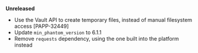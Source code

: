 **Unreleased**
* Use the Vault API to create temporary files, instead of manual filesystem access [PAPP-32449]
* Update `min_phantom_version` to 6.1.1
* Remove `requests` dependency, using the one built into the platform instead
